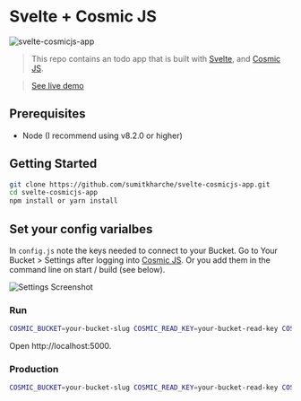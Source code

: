# Svelte + Cosmic JS

![svelte-cosmicjs-app](https://cdn.cosmicjs.com/13739640-395f-11ea-bbcc-4762286facf8-cosmic-svelte-todo.png)

> This repo contains an todo app that is built with [Svelte](https://svelte.dev), and [Cosmic JS](https://www.cosmicjs.com).

>[See live demo](https://www.cosmicjs.com/apps/svelte-todo-app)

## Prerequisites

- Node (I recommend using v8.2.0 or higher)

## Getting Started

``` bash
git clone https://github.com/sumitkharche/svelte-cosmicjs-app.git
cd svelte-cosmicjs-app
npm install or yarn install
```

## Set your config varialbes
In `config.js` note the keys needed to connect to your Bucket. Go to Your Bucket > Settings after logging into [Cosmic JS](https://app.cosmicjs.com/login). Or you add them in the command line on start / build (see below).

![Settings Screenshot](https://cdn.cosmicjs.com/b073ce70-395e-11ea-bbcc-4762286facf8-keys.jpg)

### Run
``` bash
COSMIC_BUCKET=your-bucket-slug COSMIC_READ_KEY=your-bucket-read-key COSMIC_WRITE_KEY=your-bucket-write-key npm run dev
```
Open http://localhost:5000.

### Production
``` bash
COSMIC_BUCKET=your-bucket-slug COSMIC_READ_KEY=your-bucket-read-key COSMIC_WRITE_KEY=your-bucket-write-key npm run build
```